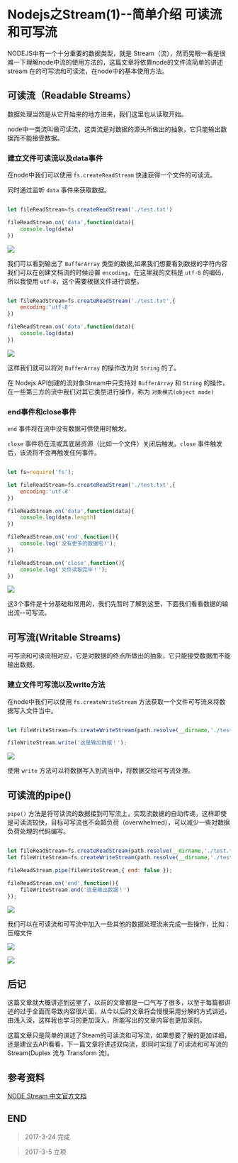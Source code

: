 # Nodejs之Stream(1)--简单介绍 可读流和可写流

NODEJS中有一个十分重要的数据类型，就是 Stream（流），然而晃眼一看是很难一下理解node中流的使用方法的，这篇文章将依靠node的文件流简单的讲述 stream 在的可写流和可读流，在node中的基本使用方法。

## 可读流（Readable Streams）

数据处理当然是从它开始来的地方进来，我们这里也从读取开始。

node中一类流叫做可读流，这类流是对数据的源头所做出的抽象，它只能输出数据而不能接受数据。

### 建立文件可读流以及data事件

在node中我们可以使用 `fs.createReadStream` 快速获得一个文件的可读流。

同时通过监听 `data` 事件来获取数据。

``` javascript

let fileReadStream=fs.createReadStream('./test.txt')

fileReadStream.on('data',function(data){
    console.log(data)
})

```

![](http://blog-cdn.chenxiyuan.fun/17-3-22/46751467-file_1490191505659_116ec.png)

我们可以看到输出了 `BufferArray` 类型的数据,如果我们想要看到数据的字符内容我们可以在创建文档流的时候设置 `encoding`，在这里我的文档是 `utf-8` 的编码，所以我使用 `utf-8`，这个需要根据文件进行调整。

``` javascript

let fileReadStream=fs.createReadStream('./test.txt',{
    encoding:'utf-8'
})

fileReadStream.on('data',function(data){
    console.log(data)
})

```

![](http://blog-cdn.chenxiyuan.fun/17-3-22/68496808-file_1490191795100_11465.png)

这样我们就可以将对 `BufferArray` 的操作改为对 `String` 的了。

在 Nodejs API创建的流对象Stream中只支持对 `BufferArray` 和 `String` 的操作，在一些第三方的流中我们对其它类型进行操作，称为 `对象模式(object mode)`

### end事件和close事件

`end` 事件将在流中没有数据可供使用时触发。

`close` 事件将在流或其底层资源（比如一个文件）关闭后触发。`close` 事件触发后，该流将不会再触发任何事件。

``` javascript

let fs=require('fs');

let fileReadStream=fs.createReadStream('./test.txt',{
    encoding:'utf-8'
})

fileReadStream.on('data',function(data){
    console.log(data.length)
})

fileReadStream.on('end',function(){
    console.log('没有更多的数据啦!');
})

fileReadStream.on('close',function(){
    console.log('文件读取完毕！');
})

```

![](http://blog-cdn.chenxiyuan.fun/17-3-22/87062493-file_1490192544598_132a7.png)

这3个事件是十分基础和常用的，我们先暂时了解到这里，下面我们看看数据的输出流--可写流。

## 可写流(Writable Streams)

可写流和可读流相对应，它是对数据的终点所做出的抽象，它只能接受数据而不能输出数据。

### 建立文件可写流以及write方法

在node中我们可以使用 `fs.createWriteStream` 方法获取一个文件可写流来将数据写入文件当中。

``` javascript

let fileWriteStream=fs.createWriteStream(path.resolve(__dirname,'./test-out.txt'));

fileWriteStream.write('这是输出数据！');

```

![](http://blog-cdn.chenxiyuan.fun/17-3-24/33445419-file_1490357570561_c2e0.png)

使用 `write` 方法可以将数据写入到流当中，将数据交给可写流处理。

## 可读流的pipe()

`pipe()` 方法是将可读流的数据接到可写流上，实现流数据的自动传递，这样即使是可读流较快，目标可写流也不会超负荷（overwhelmed），可以减少一些对数据负荷处理的代码编写。

``` javascript

let fileReadStream=fs.createReadStream(path.resolve(__dirname,'./test.txt'));
let fileWriteStream=fs.createWriteStream(path.resolve(__dirname,'./test-out.txt'));

fileReadStream.pipe(fileWriteStream,{ end: false });

fileReadStream.on('end',function(){
    fileWriteStream.end('这是输出数据！')
});

```

![](http://blog-cdn.chenxiyuan.fun/17-3-24/43328047-file_1490358531646_f942.png)

我们可以在可读流和可写流中加入一些其他的数据处理流来完成一些操作，比如：压缩文件

![](http://blog-cdn.chenxiyuan.fun/17-3-24/71207022-file_1490358971871_12bae.png)

![](http://blog-cdn.chenxiyuan.fun/17-3-24/55348980-file_1490358998658_f82d.png)

## 后记

这篇文章就大概讲述到这里了，以前的文章都是一口气写了很多，以至于每篇都讲述的过于全面而导致内容很片面，从今以后的文章将会慢慢采用分解的方式讲述，由浅入深，这样我也学习的更加深入，所能写出的文章内容也更加深刻。

这篇文章只是简单的讲述了Steam的可读流和可写流，如果想要了解的更加详细，还是建议去API看看，下一篇文章将讲述双向流，即同时实现了可读流和可写流的Stream(Duplex 流与 Transform 流)。

## 参考资料

[NODE Stream 中文官方文档](http://nodejs.cn/api/stream.html)

## END

> 2017-3-24 完成

> 2017-3-5 立项

